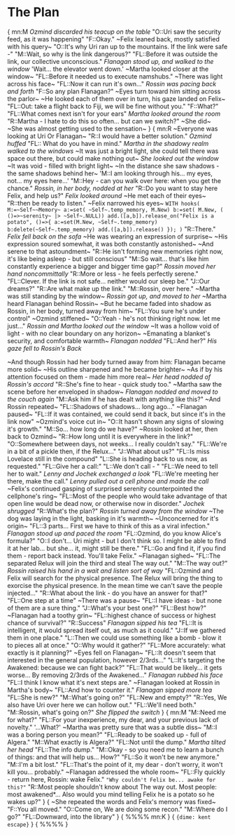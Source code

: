 # The Plan
{
mn:M
*Ozmind discarded his teacup on the table*
"O::Uri saw the security feed, as it was happening"
"F::Okay."
~Felix leaned back, mostly satisfied with his query~
"O::It's why Uri ran up to the mountains. If the link were safe -"
"M::Wait, so why is the link dangerous?"
"FL::Before it was outside the link, our collective unconscious."
*Flanagan stood up, and walked to the window*
'Wait... the elevator went down.'
~Martha looked closer at the window~
"FL::Before it needed us to execute namshubs."
~There was light across his face~
"FL::Now it can run it's own..."
*Rossin was pacing back and forth*
"F::So any plan Flanagan?"
~Eyes turn toward him sitting across the parlor~
~He looked each of them over in turn, his gaze landed on Felix~
"FL::Out: take a flight back to Fiji, we will be fine without you."
"F::What?"
"FL::What comes next isn't for your ears"
*Martha looked around the room*
"R::Martha - I hate to do this so often... but can we switch?"
~She did~
~She was almost getting used to the sensation~
}
{
mn:R
~Everyone was looking at Uri Or Flanagan~
"R::I would have a better solution."
*Ozmind huffed*
"FL:: What do you have in mind."
*Martha in the shadowy realm walked to the windows*
~It was just a bright light, she could tell there was space out there, but could make nothing out~
*She looked out the window*
~It was void - filled with bright light~
~In the distance she saw shadows - the same shadows behind her~
'M::I am looking through his... my eyes, not... my eyes here...'
"M::Hey - can you walk over here: when you get the chance."
*Rossin, in her body, nodded at her*
"R::Do you want to stay here Felix, and help us?"
*Felix looked around*
~He met each of their eyes~
"R::then be ready to listen."
~Felix narrowed his eyes~
`
WITH hooks(
    M:=~Self~~Memory~
    a:=set( ~Self~.temp_memory, M.New)
    b:=set( M.New, ( ()=>~serenity~ |> ~Self~.NULL))
    add.([a,b]).release_on("Felix is a potato", ()=>{
        a:=set(M.New, ~Self~.temp_memory)
        b:delete(~Self~.temp_memory)
        add.([a,b]).release()
    });
)
`
"R::There."
*Felix fell back on the sofa*
~He was wearing an expression of surprise~
~His expression soured somewhat, it was both constantly astonished~
~And serene to that astoundment~
"R::He isn't forming new memories right now, it's like being asleep - but still conscious"
"M::So wait... that's like him constantly experience a bigger and bigger time gap?"
*Rossin moved her hand noncommittally*
"R::More or less - he feels perfectly serene."
"FL::Clever. If the link is not safe... neither would our sleep be."
"J::Our dreams?"
"R::Are what make up the link."
"M::Rossin, over here."
~Martha was still standing by the window~
*Rossin got up, and moved to her*
~Martha heard Flanagan behind Rossin~
~But he became faded into shadow as Rossin, in her body, turned away from him~
"FL::You sure he's under control"
~Ozmind stiffened~
"O::Yeah - he's not thinking right now. let me just..."
*Rossin and Martha looked out the window*
~It was a hollow void of light - with no clear boundary on any horizon~
~Emanating a blanket's security, and comfortable warmth~
*Flanagan nodded*
"FL::And her?"
*His gaze fell to Rossin's Back*

~And though Rossin had her body turned away from him: Flanagan became more solid~
~His outline sharpened and he became brighter~
~As if by his attention focused on them - made him more real~
*Her head nodded of Rossin's accord*
"R::She's fine to hear - quick study too."
~Martha saw the scene before her enveloped in shadow~
*Flanagan nodded and moved to the couch again*
"M::Ask him if he has dealt with anything like this?"
~And Rossin repeated~
"FL::Shadows of shadows... 
long ago..."
~Flanagan paused~
"FL::If it was contained, we could send it back, but since it's in the link now"
~Ozmind's voice cut in~
"O::It hasn't shown any signs of slowing it's growth."
"M::So... how long do we have?"
~Rossin looked at her, then back to Ozmind~
"R::How long until it is everywhere in the link?"
"O::Somewhere between days, not weeks... I really couldn't say."
"FL::We're in a bit of a pickle then, if the Relux..."
"J::What about us?"
"FL::Is miss Lovelace still in the compound"
"L::She is heading back to us now, as requested."
"FL::Give her a call:"
"L::We don't call - "
"FL::We need to tell her to wait."
*Lenny and Jochek exchanged a look*
"FL::We're meeting her there, make the call."
*Lenny pulled out a cell phone and made the call*
~Felix's continued gasping of surprised serenity counterpointed the cellphone's ring~
"FL::Most of the people who would take advantage of that open line would be dead now, or otherwise now in disorder."
*Jochek shrugged*
"R::What's the plan?"
*Rossin turned away from the window*
~The dog was laying in the light, basking in it's warmth~
~Unconcerned for it's origin~
"FL::3 parts... 
First we have to think of this as a viral infection."
*Flanagan stood up and paced the room*
"FL::Ozmind, do you know Alice's formula?"
"O::I don't... Uri might - but I don't think so. 
I might be able to find it at her lab... 
but she... it, might still be there."
"FL::Go and find it, if you find them - report back instead. You'll take Felix."
~Flanagan sighed~
"FL::The separated Relux will join the third and steal The way out."
"M::The way out?"
*Rossin raised his hand in a wait and listen sort of way*
"FL::Ozmind and Felix will search for the physical presence.
The Relux will bring the thing to exorcise the physical presence.
In the mean time we can't save the people injected..."
"R::What about the link - do you have an answer for that?"
"FL::One step at a time"
~There was a pause~
"FL::I have ideas - but none of them are a sure thing."
"J::What's your best one?"
"FL::Best how?"
~Flanagan had a toothy grin~
"FL::highest chance of success or highest chance of survival?"
"R::Success"
*Flanagan sipped his tea*
"FL::It is intelligent, it would spread itself out, as much as it could."
"J::If we gathered them in one place."
"L::Then we could use something like a bomb - blow it to pieces all at once."
"O::Why would it gather?"
"FL::More accurately: what exactly is it planning?"
~Eyes fell on Flanagan~
"FL::It doesn't seem that interested in the general population, however 2/3rds..."
"L::It's targeting the Awakened: because we can fight back?"
"FL::That would be likely... 
it gets worse...
By removing 2/3rds of the Awakened..."
*Flanagan rubbed his face*
"FL::I think I know what it's next steps are."
~Flanagan looked at Rossin in Martha's body~
"FL::And how to counter it."
*Flanagan sipped more tea*
"FL::She is new?"
"M::What's going on?"
"FL::New and empty?"
"R::Yes, We also have Uri over here we can hollow out."
"FL::We'll need both."
"M::Rossin, what's going on?"
*She flipped the switch*
}
{
mn:M
"M::Need me for what?"
"FL::For your inexperience, my dear, and your previous lack of novelty."
'...What?'
~Martha was pretty sure that was a subtle diss~
"M::I was a boring person you mean?"
"FL::Ready to be soaked up - full of Algera."
"M::What exactly is Algera?"
"FL::Not until the dump."
*Martha tilted her head*
"FL::The info dump."
"M::Okay - so you need me to learn a bunch of things: and that will help us... 
How?"
"FL::So it won't be new anymore."
"M::I'm a bit lost."
"FL::That's the point of it, my dear - don't worry, it won't kill you...
probably."
~Flanagan addressed the whole room~
"FL::Fly quickly - return here, Rossin: wake Felix."
`"Why couldn't Felix be... awake for this?"`
"R::Most people shouldn't know about The way out.
Most people: most awakened*...
Also would you mind telling Felix he is a potato so he wakes up?"
}
{
~She repeated the words and Felix's memory was fixed~
"F::You all moved."
"O::Come on, We are doing some recon."
"M::Where do I go?"
"FL::Downward, into the library"
}
{
%%%%
mn:K
}
{
`{dime: kent escape}`
}
{
%%%%
}